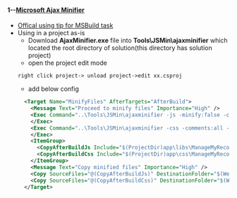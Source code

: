 #### 1--[Microsoft Ajax Minifier](http://ajaxmin.codeplex.com/documentation)
* [Offical using tip for MSBuild task](http://ajaxmin.codeplex.com/wikipage?title=AjaxMinTask)
* Using in a project as-is
  * Download **AjaxMinifier.exe** file into **Tools\JSMin\ajaxminifier** which located the root directory of solution(this directory has solution project) 
  * open the project edit mode
  ```th
  right click project-> unload project->edit xx.csproj
  ```
  * add below config
  ```xml
    <Target Name="MinifyFiles" AfterTargets="AfterBuild">
      <Message Text="Proceed to minify files" Importance="High" />
      <Exec Command="..\Tools\JSMin\ajaxminifier -js -minify:false -clobber:true -xml &quot;$(ProjectDir)JSMin\js.xml&quot;">
      </Exec>
      <Exec Command="..\Tools\JSMin\ajaxminifier -css -comments:all -clobber:true -xml &quot;$(ProjectDir)JSMin\css.xml&quot;">
      </Exec>
      <ItemGroup>
        <CopyAfterBuildJs Include="$(ProjectDir)app\libs\ManageMyRecords*.js" />
        <CopyAfterBuildCss Include="$(ProjectDir)app\css\ManageMyRecords*.css" />
      </ItemGroup>
      <Message Text="Copy minified files" Importance="High" />
      <Copy SourceFiles="@(CopyAfterBuildJs)" DestinationFolder="$(WebProjectOutputDir)\app\libs" />
      <Copy SourceFiles="@(CopyAfterBuildCss)" DestinationFolder="$(WebProjectOutputDir)\app\css" />
    </Target>
  ```
